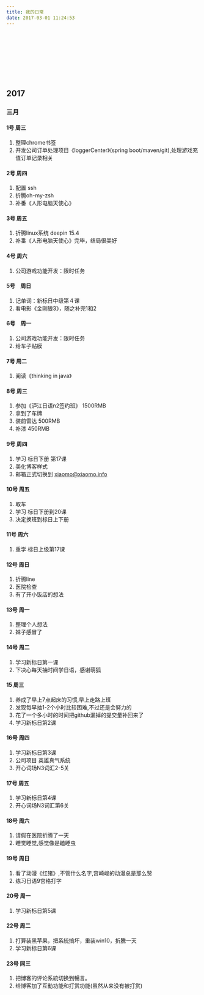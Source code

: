 ```yaml
---
title: 我的日常
date: 2017-03-01 11:24:53
---
```

<br><br><br><br><br><br><br>

## 2017
### 三月 

#### 1号 周三 
1. 整理chrome书签
2. 开发公司订单处理项目《loggerCenter》(spring boot/maven/git),处理游戏充值订单记录相关

#### 2号 周四
1. 配置 ssh
2. 折腾oh-my-zsh
3. 补番《人形电脑天使心》

#### 3号 周五
1. 折腾linux系统 deepin 15.4
2. 补番《人形电脑天使心》完毕，结局很美好

#### 4号 周六
1. 公司游戏功能开发：限时任务

#### 5号　周日
1. 记单词：新标日中级第４课
2. 看电影《金刚狼3》，随之补完1和2

#### 6号　周一
1. 公司游戏功能开发：限时任务
2. 给车子贴膜

#### 7号 周二
1. 阅读《thinking in java》

#### 8号 周三
1. 参加《沪江日语n2签约班》 1500RMB
2. 拿到了车牌
3. 装前雷达 500RMB
4. 补漆 450RMB

#### 9号 周四
1. 学习 标日下册 第17课
2. 美化博客样式
3. 邮箱正式切换到 xiaomo@xiaomo.info

#### 10号 周五
1. 取车
2. 学习 标日下册到20课
3. 决定换班到标日上下册

#### 11号 周六
1. 重学 标日上级第17课

#### 12号 周日
1. 折腾line
2. 医院检查
3. 有了开小饭店的想法

#### 13号 周一
1. 整理个人想法
2. 妹子感冒了

#### 14号 周二
1. 学习新标日第一课
2. 下决心每天抽时间学日语，感谢萌狐

#### 15 周三
1. 养成了早上7点起床的习惯,早上走路上班
2. 发现每早抽1-2个小时比较困难,不过还是会努力的
3. 花了一个多小时的时间把github漏掉的提交量补回来了
4. 学习新标日第2课

#### 16号 周四
1. 学习新标日第3课
2. 公司项目 英雄真气系统
3. 开心词场N3词汇2-5关

#### 17号 周五
1. 学习新标日第4课
2. 开心词场N3词汇第6关

#### 18号 周六
1. 请假在医院折腾了一天
2. 睡觉睡觉,感觉像是瞌睡虫

#### 19号 周日
1. 看了动漫《红猪》,不管什么名字,宫崎峻的动漫总是那么赞
2. 练习日语9宫格打字

#### 20号 周一
1. 学习新标日第5课

#### 22号 周二
1. 打算装黑苹果，把系統搞坏，重装win10，折騰一天
2. 学习新标日第6课

#### 23号 同三
1. 把博客的评论系統切换到暢言。
2. 给博客加了互動功能和打赏功能(虽然从来没有被打赏)

